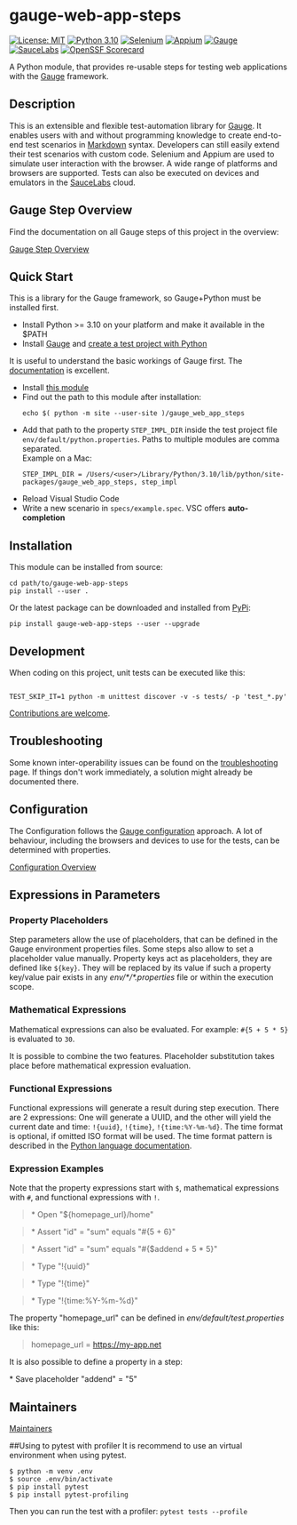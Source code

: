 # gauge-web-app-steps

[![License: MIT](https://img.shields.io/badge/License-MIT-blue.svg)](./LICENCE)
[![Python 3.10](https://img.shields.io/badge/Python-3.10-blue.svg?logo=python&logoColor=white)](https://www.python.org/downloads/release/python-31012/)
[![Selenium](https://img.shields.io/badge/-Selenium-blue?logo=selenium&logoColor=white)](https://github.com/SeleniumHQ)
[![Appium](https://img.shields.io/badge/-Appium-blue)](https://github.com/appium)
[![Gauge](https://img.shields.io/badge/Framework-Gauge-blue)](https://github.com/getgauge)
[![SauceLabs](https://img.shields.io/badge/Cloud-SauceLabs-blue)](https://saucelabs.com)
[![OpenSSF Scorecard](https://api.securityscorecards.dev/projects/github.com/IBM/gauge-web-app-steps/badge)](https://securityscorecards.dev/viewer/?uri=github.com/IBM/gauge-web-app-steps)

A Python module, that provides re-usable steps for testing web applications with the [Gauge](https://gauge.org/) framework.

## Description

This is an extensible and flexible test-automation library for [Gauge](https://gauge.org). It enables users with and without programming knowledge to create end-to-end test scenarios in [Markdown](https://www.markdownguide.org/) syntax. Developers can still easily extend their test scenarios with custom code. Selenium and Appium are used to simulate user interaction with the browser. A wide range of platforms and browsers are supported. Tests can also be executed on devices and emulators in the [SauceLabs](https://saucelabs.com) cloud.

## Gauge Step Overview

Find the documentation on all Gauge steps of this project in the overview:

[Gauge Step Overview](./docs/STEPS.md)

## Quick Start

This is a library for the Gauge framework, so Gauge+Python must be installed first.

* Install Python >= 3.10 on your platform and make it available in the \$PATH
* Install [Gauge](https://docs.gauge.org/getting_started/installing-gauge.html?language=python&ide=vscode) and [create a test project with Python](https://docs.gauge.org/getting_started/create-test-project.html?os=macos&language=python&ide=vscode)

It is useful to understand the basic workings of Gauge first. The [documentation](https://docs.gauge.org/?os=macos&language=python&ide=vscode) is excellent.

* Install [this module](#installation)
* Find out the path to this module after installation:
  ```shell
  echo $( python -m site --user-site )/gauge_web_app_steps
  ```
* Add that path to the property `STEP_IMPL_DIR` inside the test project file `env/default/python.properties`. Paths to multiple modules are comma separated.\
  Example on a Mac:
  ```
  STEP_IMPL_DIR = /Users/<user>/Library/Python/3.10/lib/python/site-packages/gauge_web_app_steps, step_impl
  ```
* Reload Visual Studio Code
* Write a new scenario in `specs/example.spec`. VSC offers **auto-completion**

## Installation

This module can be installed from source:

```shell
cd path/to/gauge-web-app-steps
pip install --user .
```

Or the latest package can be downloaded and installed from [PyPi](https://pypi.org/project/gauge-web-app-steps/):

```shell
pip install gauge-web-app-steps --user --upgrade
```

## Development

When coding on this project, unit tests can be executed like this:

```shell

TEST_SKIP_IT=1 python -m unittest discover -v -s tests/ -p 'test_*.py'
```

[Contributions are welcome](./docs/CONTRIBUTING.md).

## Troubleshooting

Some known inter-operability issues can be found on the [troubleshooting](./docs/TROUBLESHOOTING.md) page. If things don't work immediately, a solution might already be documented there.

## Configuration

The Configuration follows the [Gauge configuration](https://docs.gauge.org/configuration.html?os=linux&language=python&ide=vscode) approach.
A lot of behaviour, including the browsers and devices to use for the tests, can be determined with properties.

[Configuration Overview](./docs/CONFIG.md)

## Expressions in Parameters

### Property Placeholders

Step parameters allow the use of placeholders, that can be defined in the Gauge environment properties files. Some steps also allow to set a placeholder value manually. Property keys act as placeholders, they are defined like `${key}`. They will be replaced by its value if such a property key/value pair exists in any _env/\*/\*.properties_ file or within the execution scope.

### Mathematical Expressions

Mathematical expressions can also be evaluated. For example: `#{5 + 5 * 5}` is evaluated to `30`.

It is possible to combine the two features. Placeholder substitution takes place before mathematical expression evaluation.

### Functional Expressions

Functional expressions will generate a result during step execution. There are 2 expressions: One will generate a UUID, and the other will yield the current date and time: `!{uuid}`, `!{time}`, `!{time:%Y-%m-%d}`. The time format is optional, if omitted ISO format will be used. The time format pattern is described in the [Python language documentation](https://docs.python.org/3.10/library/time.html#time.strftime).

### Expression Examples

Note that the property expressions start with `$`, mathematical expressions with `#`, and functional expressions with `!`.

> \* Open "\${homepage_url}/home"

> \* Assert "id" = "sum" equals "#{5 + 6}"

> \* Assert "id" = "sum" equals "#{$addend + 5 * 5}"

> \* Type "!{uuid}"

> \* Type "!{time}"

> \* Type "!{time:%Y-%m-%d}"

The property "homepage_url" can be defined in _env/default/test.properties_ like this:

> homepage_url = https://my-app.net

It is also possible to define a property in a step:

\* Save placeholder "addend" = "5"

## Maintainers

[Maintainers](./docs/MAINTAINERS.md)


##Using to pytest with profiler
It is recommend to use an virtual environment when using pytest.
```
$ python -m venv .env
$ source .env/bin/activate
$ pip install pytest
$ pip install pytest-profiling
```

Then you can run the test with a profiler:
`pytest tests --profile`